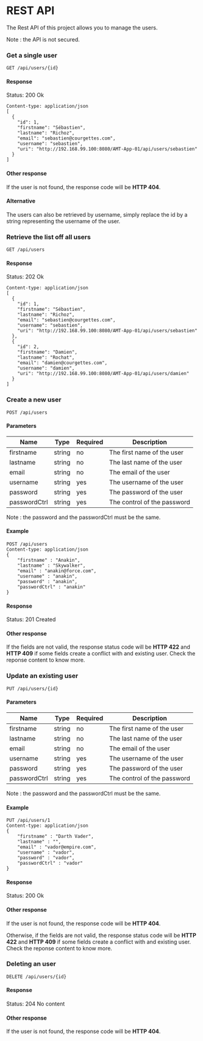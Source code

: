 # REST API

The Rest API of this project allows you to manage the users.

Note : the API is not secured.

### Get a single user

```
GET /api/users/{id}
```

#### Response

Status: 200 Ok
```
Content-type: application/json
[
  {
    "id": 1,
    "firstname": "Sébastien",
    "lastname": "Richoz",
    "email": "sebastien@courgettes.com",
    "username": "sebastien",
    "uri": "http://192.168.99.100:8080/AMT-App-01/api/users/sebastien"
  }
]
```

#### Other response

If the user is not found, the response code will be **HTTP 404**.

#### Alternative

The users can also be retrieved by username, simply replace the id by a string representing the username of the user.

### Retrieve the list off all users

```
GET /api/users
```

#### Response

Status: 202 Ok
```
Content-type: application/json
[
  {
    "id": 1,
    "firstname": "Sébastien",
    "lastname": "Richoz",
    "email": "sebastien@courgettes.com",
    "username": "sebastien",
    "uri": "http://192.168.99.100:8080/AMT-App-01/api/users/sebastien"
  },
  {
    "id": 2,
    "firstname": "Damien",
    "lastname": "Rochat",
    "email": "damien@courgettes.com",
    "username": "damien",
    "uri": "http://192.168.99.100:8080/AMT-App-01/api/users/damien"
  }
]
```

### Create a new user

```
POST /api/users
```

#### Parameters

| Name         | Type   | Required | Description                 |
|--------------|--------|----------|-----------------------------|
| firstname    | string | no       | The first name of the user  |
| lastname     | string | no       | The last name of the user   |
| email        | string | no       | The email of the user       |
| username     | string | yes      | The username of the user    |
| password     | string | yes      | The password of the user    |
| passwordCtrl | string | yes      | The control of the password |

Note : the password and the passwordCtrl must be the same.

#### Example

```
POST /api/users
Content-type: application/json
{
	"firstname" : "Anakin",
	"lastname" : "Skywalker",
	"email" : "anakin@force.com",
	"username" : "anakin",
	"password" : "anakin",
	"passwordCtrl" : "anakin"
}
```

#### Response

Status: 201 Created

#### Other response

If the fields are not valid, the response status code will be **HTTP 422** and **HTTP 409** if some fields create a conflict with and existing user. Check the reponse content to know more.

### Update an existing user

```
PUT /api/users/{id}
```

#### Parameters

| Name         | Type   | Required | Description                 |
|--------------|--------|----------|-----------------------------|
| firstname    | string | no       | The first name of the user  |
| lastname     | string | no       | The last name of the user   |
| email        | string | no       | The email of the user       |
| username     | string | yes      | The username of the user    |
| password     | string | yes      | The password of the user    |
| passwordCtrl | string | yes      | The control of the password |

Note : the password and the passwordCtrl must be the same.

#### Example

```
PUT /api/users/1
Content-type: application/json
{
	"firstname" : "Darth Vader",
	"lastname" : "",
	"email" : "vador@empire.com",
	"username" : "vador",
	"password" : "vador",
	"passwordCtrl" : "vador"
}
```

#### Response

Status: 200 Ok

#### Other response

If the user is not found, the response code will be **HTTP 404**.

Otherwise, if the fields are not valid, the response status code will be **HTTP 422** and **HTTP 409** if some fields create a conflict with and existing user. Check the reponse content to know more.

### Deleting an user

```
DELETE /api/users/{id}
```

#### Response

Status: 204 No content

#### Other response

If the user is not found, the response code will be **HTTP 404**.
